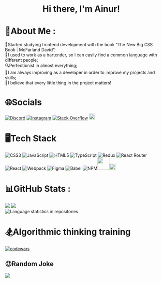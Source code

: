 <h1 align="center">Hi there, I'm Ainur!</h1>

# 💫About Me :

🧐Started studying frontend development with the book “The New Big CSS Book | McFarland David”;<br>
🍹I used to work as a bartender, so I can easily find a common language with different people;<br>
🔍Perfectionist in almost everything;<br>
📖I am always improving as a developer in order to improve my projects and skills;<br>
👀I believe that every little thing in the project matters!

# 🌐Socials

[![Discord](https://img.shields.io/badge/Discord-%237289DA.svg?logo=discord&logoColor=white)](htttps://discord.gg/mr_ainur) [![Instagram](https://img.shields.io/badge/Instagram-%23E4405F.svg?logo=Instagram&logoColor=white)](https://instagram.com/mr_ainur_) [![Stack Overflow](https://img.shields.io/badge/-Stackoverflow-FE7A16?logo=stack-overflow&logoColor=white)](https://stackoverflow.com/users/21045317) <a href="https://t.me/MrAinur" target="_blank"><img src="https://otradakhb.ru/templates/otrada/images/telegram.jpg" height="20px"/></a>

# 🖥️Tech Stack

![CSS3](https://img.shields.io/badge/css3-%231572B6.svg?style=for-the-badge&logo=css3&logoColor=white) ![JavaScript](https://img.shields.io/badge/javascript-%23323330.svg?style=for-the-badge&logo=javascript&logoColor=%23F7DF1E) ![HTML5](https://img.shields.io/badge/html5-%23E34F26.svg?style=for-the-badge&logo=html5&logoColor=white) ![TypeScript](https://img.shields.io/badge/typescript-%23007ACC.svg?style=for-the-badge&logo=typescript&logoColor=white) ![Redux](https://img.shields.io/badge/redux-%23593d88.svg?style=for-the-badge&logo=redux&logoColor=white) ![React Router](https://img.shields.io/badge/React_Router-CA4245?style=for-the-badge&logo=react-router&logoColor=white) ![React](https://img.shields.io/badge/react-%2320232a.svg?style=for-the-badge&logo=react&logoColor=%2361DAFB) ![Webpack](https://img.shields.io/badge/webpack-%238DD6F9.svg?style=for-the-badge&logo=webpack&logoColor=black) ![Figma](https://img.shields.io/badge/figma-%23F24E1E.svg?style=for-the-badge&logo=figma&logoColor=white) ![Babel](https://img.shields.io/badge/Babel-F9DC3e?style=for-the-badge&logo=babel&logoColor=black) ![NPM](https://img.shields.io/badge/NPM-%23000000.svg?style=for-the-badge&logo=npm&logoColor=white)<img src="https://ih1.redbubble.net/image.404020079.1876/st,small,507x507-pad,600x600,f8f8f8.u7.jpg" height="40px"/><img src="https://testrigor.com/wp-content/uploads/2023/01/cypress-logo.png" height="20px"/>

# 📊GitHub Stats :

![](https://github-readme-stats.vercel.app/api?username=mrAinur&theme=tokyonight&hide_border=false&include_all_commits=false&count_private=false)
![](https://github-readme-streak-stats.herokuapp.com/?user=mrAinur&theme=tokyonight&hide_border=false)<br/>
![Language statistics in repositories](https://github-profile-summary-cards.vercel.app/api/cards/repos-per-language?username=mrAinur&theme=2077)

# 🏂Algorithmic thinking training

[![codewars](https://www.codewars.com/users/mr_Ainur/badges/large)](https://www.codewars.com/users/mr_Ainur)

## 😉Random Joke

![](https://readme-jokes.vercel.app/api?hideBorder&theme=cobalt&qColor=%23944bcc&aColor=%23bbdb51)
